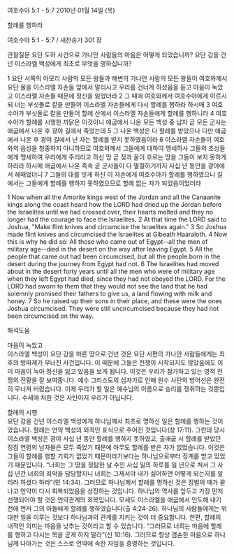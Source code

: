 여호수아 5:1 - 5:7 
2010년 01월 14일 (목)

할례를 행하라



여호수아 5:1 - 5:7 / 새찬송가 301 장


관찰질문
요단 도하 사건으로 가나안 사람들의 마음은 어떻게 되었습니까?
요단 강을 건넌 이스라엘 백성에게 최초로 무엇을 명하십니까?

1 요단 서쪽의 아모리 사람의 모든 왕들과 해변의 가나안 사람의 모든 왕들이 여호와께서 요단 물을 이스라엘 자손들 앞에서 말리시고 우리를 건너게 하셨음을 듣고 마음이 녹았고 이스라엘 자손들 때문에 정신을 잃었더라 2 그 때에 여호와께서 여호수아에게 이르시되 너는 부싯돌로 칼을 만들어 이스라엘 자손들에게 다시 할례를 행하라 하시매 3 여호수아가 부싯돌로 칼을 만들어 할례 산에서 이스라엘 자손들에게 할례를 행하니라 
4 여호수아가 할례를 시행한 까닭은 이것이니 애굽에서 나온 모든 백성 중 남자 곧 모든 군사는 애굽에서 나온 후 광야 길에서 죽었는데 5 그 나온 백성은 다 할례를 받았으나 다만 애굽에서 나온 후 광야 길에서 난 자는 할례를 받지 못하였음이라 6 이스라엘 자손들이 여호와의 음성을 청종하지 아니하므로 여호와께서 그들에게 대하여 맹세하사 그들의 조상들에게 맹세하여 우리에게 주리라고 하신 땅 곧 젖과 꿀이 흐르는 땅을 그들이 보지 못하게 하리라 하시매 애굽에서 나온 족속 곧 군사들이 다 멸절하기까지 사십 년 동안을 광야에서 헤매었더니 7 그들의 대를 잇게 하신 이 자손에게 여호수아가 할례를 행하였으니 길에서는 그들에게 할례를 행하지 못하였으므로 할례 없는 자가 되었음이었더라  

1 Now when all the Amorite kings west of the Jordan and all the Canaanite kings along the coast heard how the LORD had dried up the Jordan before the Israelites until we had crossed over, their hearts melted and they no longer had the courage to face the Israelites. 2 At that time the LORD said to Joshua, "Make flint knives and circumcise the Israelites again." 3 So Joshua made flint knives and circumcised the Israelites at Gibeath Haaraloth. 4 Now this is why he did so: All those who came out of Egypt--all the men of military age--died in the desert on the way after leaving Egypt. 5 All the people that came out had been circumcised, but all the people born in the desert during the journey from Egypt had not. 6 The Israelites had moved about in the desert forty years until all the men who were of military age when they left Egypt had died, since they had not obeyed the LORD. For the LORD had sworn to them that they would not see the land that he had solemnly promised their fathers to give us, a land flowing with milk and honey. 7 So he raised up their sons in their place, and these were the ones Joshua circumcised. They were still uncircumcised because they had not been circumcised on the way.

해석도움





마음이 녹았고  
이스라엘 백성이 요단 강을 마른 땅으로 건넌 것은 요단 서편의 가나안 사람들에게는 최후의 방파제가 무너진 사건입니다. 이 때문에 그들은 전쟁이 시작되지도 않았음에도 이미 마음이 녹아 정신을 잃고 있음을 보게 됩니다. 이것은 우리가 참가하고 있는 영적 전쟁의 전황을 잘 보여줍니다. 예수 그리스도의 십자가로 인해 원수 사탄의 방어선은 완전히 무너져 버렸습니다. 이제 우리가 할 일은 예수님의 이름으로 승리를 쟁취하는 것뿐입니다. 수세에 처한 것은 사탄이지 우리가 아닙니다. 

할례의 시행  
요단 강을 건넌 이스라엘 백성에게 하나님께서 최초로 명하신 일은 할례를 행하는 것이었습니다. 할례는 언약 백성의 외적인 표식으로 주어진 것입니다(창 17:11). 그런데 당시 이스라엘 백성은 광야 사십 년 동안 할례를 행하지 못하였고, 출애굽 시 할례를 받았던 징집 연령의 남자들은 모두 죽었기 때문에 아무도 할례를 받은 자가 없었습니다. 이것은 그들이 할례를 행할 기회가 없었기 때문이라기보다는 하나님으로부터 징계를 받고 있었기 때문입니다. “너희는 그 땅을 정탐한 날 수인 사십 일의 하루를 일 년으로 쳐서 그 사십 년간 너희의 죄악을 담당할지니 너희는 그제서야 내가 싫어하면 어떻게 되는지를 알리라 하셨다 하라”(민 14:34). 그러므로 하나님께서 할례를 명하신 것은 징벌의 때가 끝나고 언약이 다시 회복되었음을 상징하는 것입니다. 하나님의 역사를 앞두고 가장 먼저 선행되어야 할 것은 언약관계의 회복입니다. 모세도 이스라엘을 애굽에서 인도해 내기 전에 먼저 그의 아들에게 할례를 행하였습니다(출 4:24-26). 하나님의 사람들에게는 위대한 일을 이루는 것보다 하나님과의 관계를 지키는 것이 더 중요합니다. 한편, 할례의 내적인 의미는 마음을 낮추는 것이라고 할 수 있습니다. “그러므로 너희는 마음에 할례를 행하고 다시는 목을 곧게 하지 말라”(신 10:16). 그러므로 항상 겸손한 마음으로 하나님께 나아가는 것은 스스로 언약에 속한 자임을 증명하는 것입니다.